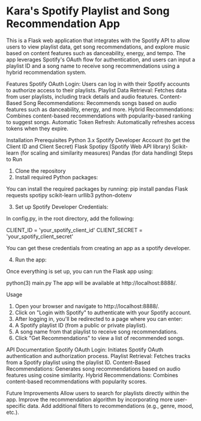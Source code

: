 # Kara's Spotify Playlist and Song Recommendation App
This is a Flask web application that integrates with the Spotify API to allow users to view playlist data, get song recommendations, and explore music based on content features such as danceability, energy, and tempo. The app leverages Spotify's OAuth flow for authentication, and users can input a playlist ID and a song name to receive song recommendations using a hybrid recommendation system.

Features
Spotify OAuth Login: Users can log in with their Spotify accounts to authorize access to their playlists.
Playlist Data Retrieval: Fetches data from user playlists, including track details and audio features.
Content-Based Song Recommendations: Recommends songs based on audio features such as danceability, energy, and more.
Hybrid Recommendations: Combines content-based recommendations with popularity-based ranking to suggest songs.
Automatic Token Refresh: Automatically refreshes access tokens when they expire.

Installation
Prerequisites
Python 3.x
Spotify Developer Account (to get the Client ID and Client Secret)
Flask
Spotipy (Spotify Web API library)
Scikit-learn (for scaling and similarity measures)
Pandas (for data handling)
Steps to Run
1) Clone the repository
2) Install required Python packages:

You can install the required packages by running:
pip install pandas Flask requests spotipy scikit-learn urllib3 python-dotenv

3) Set up Spotify Developer Credentials:

In config.py, in the root directory, add the following:

CLIENT_ID = 'your_spotify_client_id'
CLIENT_SECRET = 'your_spotify_client_secret'

You can get these credentials from creating an app as a spotify developer. 

4) Run the app:

Once everything is set up, you can run the Flask app using:

python(3) main.py
The app will be available at http://localhost:8888/.

Usage
1) Open your browser and navigate to http://localhost:8888/.
2) Click on "Login with Spotify" to authenticate with your Spotify account.
3) After logging in, you'll be redirected to a page where you can enter:
4) A Spotify playlist ID (from a public or private playlist).
5) A song name from that playlist to receive song recommendations.
6) Click "Get Recommendations" to view a list of recommended songs.

API Documentation
Spotify OAuth Login: Initiates Spotify OAuth authentication and authorization process.
Playlist Retrieval: Fetches tracks from a Spotify playlist using the playlist ID.
Content-Based Recommendations: Generates song recommendations based on audio features using cosine similarity.
Hybrid Recommendations: Combines content-based recommendations with popularity scores.

Future Improvements
Allow users to search for playlists directly within the app.
Improve the recommendation algorithm by incorporating more user-specific data.
Add additional filters to recommendations (e.g., genre, mood, etc.).

